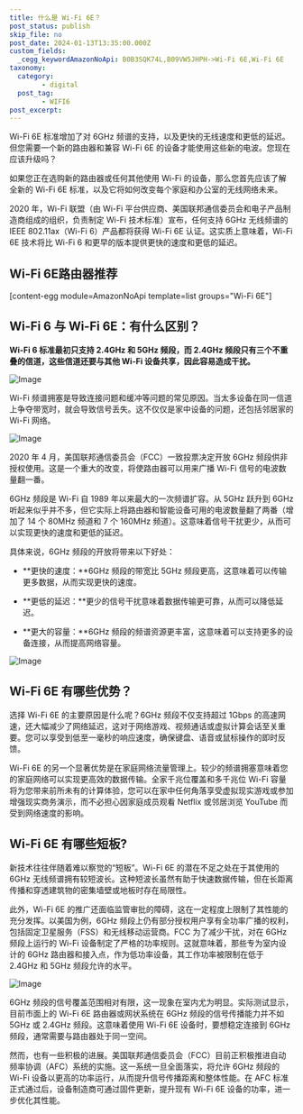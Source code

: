 ```yaml
---
title: 什么是 Wi-Fi 6E？
post_status: publish
skip_file: no
post_date: 2024-01-13T13:35:00.000Z
custom_fields:
  _cegg_keywordAmazonNoApi: B0B3SQK74L,B09VW5JHPH->Wi-Fi 6E,Wi-Fi 6E
taxonomy:
  category:
        - digital
  post_tag:
        - WIFI6
post_excerpt: 
---
```

Wi-Fi 6E 标准增加了对 6GHz 频谱的支持，以及更快的无线速度和更低的延迟。但您需要一个新的路由器和兼容 Wi-Fi 6E 的设备才能使用这些新的电波。您现在应该升级吗？

如果您正在选购新的路由器或任何其他使用 Wi-Fi 的设备，那么您首先应该了解全新的 Wi-Fi 6E 标准，以及它将如何改变每个家庭和办公室的无线网络未来。

2020 年，Wi-Fi 联盟（由 Wi-Fi 平台供应商、美国联邦通信委员会和电子产品制造商组成的组织，负责制定 Wi-Fi 技术标准）宣布，任何支持 6GHz 无线频谱的 IEEE 802.11ax（Wi-Fi 6）产品都将获得 Wi-Fi 6E 认证。这实质上意味着，Wi-Fi 6E 技术将比 Wi-Fi 6 和更早的版本提供更快的速度和更低的延迟。

## Wi-Fi 6E路由器推荐

[content-egg module=AmazonNoApi template=list groups="Wi-Fi 6E"]

## Wi-Fi 6 与 Wi-Fi 6E：有什么区别？

**Wi-Fi 6 标准最初只支持 2.4GHz 和 5GHz 频段，而 2.4GHz 频段只有三个不重叠的信道，这些信道还要与其他 Wi-Fi 设备共享，因此容易造成干扰。**

![Image](https://cdn.fendou.la/allmultisite/wifi-6e-hz.jpg)

Wi-Fi 频谱拥塞是导致连接问题和缓冲等问题的常见原因。当太多设备在同一信道上争夺带宽时，就会导致信号丢失。这不仅仅是家中设备的问题，还包括邻居家的 Wi-Fi 网络。

![Image](https://cdn.fendou.la/allmultisite/wifi-6e-furture.jpg)

2020 年 4 月，美国联邦通信委员会（FCC）一致投票决定开放 6GHz 频段供非授权使用。这是一个重大的改变，将使路由器可以用来广播 Wi-Fi 信号的电波数量翻一番。

6GHz 频段是 Wi-Fi 自 1989 年以来最大的一次频谱扩容。从 5GHz 跃升到 6GHz 听起来似乎并不多，但它实际上将路由器和智能设备可用的电波数量翻了两番（增加了 14 个 80MHz 频道和 7 个 160MHz 频道）。这意味着信号干扰更少，从而可以实现更快的速度和更低的延迟。

具体来说，6GHz 频段的开放将带来以下好处：

* **更快的速度：**6GHz 频段的带宽比 5GHz 频段更高，这意味着可以传输更多数据，从而实现更快的速度。

* **更低的延迟：**更少的信号干扰意味着数据传输更可靠，从而可以降低延迟。

* **更大的容量：**6GHz 频段的频谱资源更丰富，这意味着可以支持更多的设备连接，从而提高网络容量。

![Image](https://cdn.fendou.la/tuoss/wifi-6e-4tips.jpg)

## Wi-Fi 6E 有哪些优势？

选择 Wi-Fi 6E 的主要原因是什么呢？6GHz 频段不仅支持超过 1Gbps 的高速网速，还大幅减少了网络延迟，这对于网络游戏、视频通话或虚拟计算会话至关重要。您可以享受到低至一毫秒的响应速度，确保键盘、语音或鼠标操作的即时反馈。

Wi-Fi 6E 的另一个显著优势是在家庭网络流量管理上。较少的频谱拥塞意味着您的家庭网络可以实现更高效的数据传输。全家千兆位覆盖和多千兆位 Wi-Fi 容量将为您带来前所未有的计算体验，您可以在家中任何角落享受虚拟现实游戏或参加增强现实商务演示，而不必担心因家庭成员观看 Netflix 或邻居浏览 YouTube 而受到网络速度的影响。

## Wi-Fi 6E 有哪些短板?

新技术往往伴随着难以察觉的“短板”。Wi-Fi 6E 的潜在不足之处在于其使用的 6GHz 无线频谱拥有较短波长。这种短波长虽然有助于快速数据传输，但在长距离传播和穿透建筑物的密集墙壁或地板时存在局限性。

此外，Wi-Fi 6E 的推广还面临监管审批的障碍，这在一定程度上限制了其性能的充分发挥。以美国为例，6GHz 频段上仍有部分授权用户享有全功率广播的权利，包括固定卫星服务（FSS）和无线移动运营商。FCC 为了减少干扰，对在 6GHz 频段上运行的 Wi-Fi 设备制定了严格的功率规则。这就意味着，那些专为室内设计的 6GHz 路由器和接入点，作为低功率设备，其工作功率被限制在低于 2.4GHz 和 5GHz 频段允许的水平。

![Image](https://cdn.fendou.la/tuoss/wifi-6e-super-pass.jpg)

6GHz 频段的信号覆盖范围相对有限，这一现象在室内尤为明显。实际测试显示，目前市面上的 Wi-Fi 6E 路由器或网状系统在 6GHz 频段的信号传播能力并不如 5GHz 或 2.4GHz 频段。这意味着使用 Wi-Fi 6E 设备时，要想稳定连接到 6GHz 频段，通常需要与路由器处于同一空间。

然而，也有一些积极的进展。美国联邦通信委员会（FCC）目前正积极推进自动频率协调（AFC）系统的实施。这一系统一旦全面落实，将允许 6GHz 频段的 Wi-Fi 设备以更高的功率运行，从而提升信号传播距离和整体性能。在 AFC 标准正式通过后，设备制造商可通过固件更新，提升现有 Wi-Fi 6E 设备的功率，进一步优化其性能。